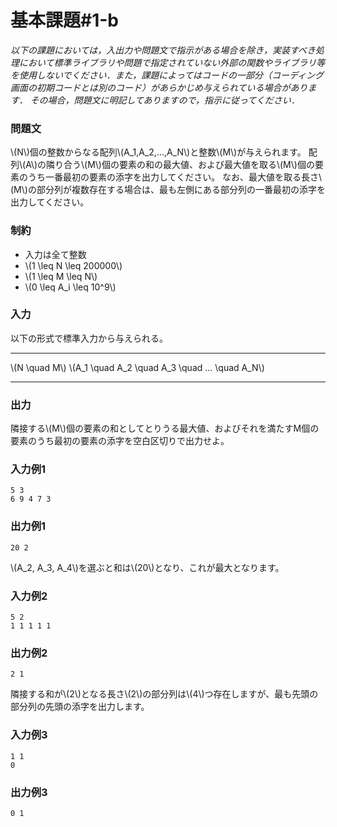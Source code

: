 # 基本課題#1-b

*以下の課題においては，入出力や問題文で指示がある場合を除き，実装すべき処理において標準ライブラリや問題で指定されていない外部の関数やライブラリ等を使用しないでください．また，課題によってはコードの一部分（コーディング画面の初期コードとは別のコード）があらかじめ与えられている場合があります． その場合，問題文に明記してありますので，指示に従ってください．*

### 問題文
\\(N\\)個の整数からなる配列\\(A_1,A_2,...,A_N\\)と整数\\(M\\)が与えられます。
配列\\(A\\)の隣り合う\\(M\\)個の要素の和の最大値、および最大値を取る\\(M\\)個の要素のうち一番最初の要素の添字を出力してください。
なお、最大値を取る長さ\\(M\\)の部分列が複数存在する場合は、最も左側にある部分列の一番最初の添字を出力してください。

### 制約
- 入力は全て整数
- \\(1 \leq N \leq 200000\\)
- \\(1 \leq M \leq N\\)
- \\(0 \leq A_i \leq 10^9\\)


### 入力
以下の形式で標準入力から与えられる。

---

\\(N \quad M\\)
\\(A_1 \quad A_2 \quad A_3 \quad ... \quad A_N\\)

---


### 出力
隣接する\\(M\\)個の要素の和としてとりうる最大値、およびそれを満たすM個の要素のうち最初の要素の添字を空白区切りで出力せよ。

### 入力例1
```
5 3
6 9 4 7 3
```
### 出力例1
```
20 2
```
\\(A_2, A_3, A_4\\)を選ぶと和は\\(20\\)となり、これが最大となります。

### 入力例2
```
5 2
1 1 1 1 1
```
### 出力例2
```
2 1
```
隣接する和が\\(2\\)となる長さ\\(2\\)の部分列は\\(4\\)つ存在しますが、最も先頭の部分列の先頭の添字を出力します。

### 入力例3
```
1 1
0
```
### 出力例3
```
0 1
```
